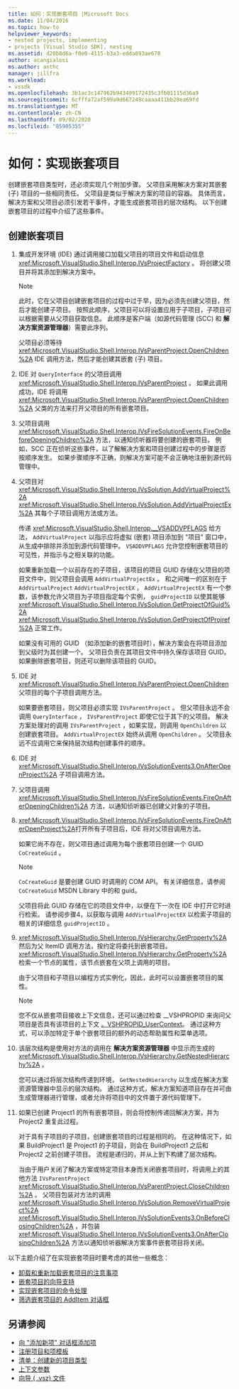 ```yaml
---
title: 如何：实现嵌套项目 |Microsoft Docs
ms.date: 11/04/2016
ms.topic: how-to
helpviewer_keywords:
- nested projects, implementing
- projects [Visual Studio SDK], nesting
ms.assetid: d20b8d6a-f0e0-4115-b3a3-edda893ae678
author: acangialosi
ms.author: anthc
manager: jillfra
ms.workload:
- vssdk
ms.openlocfilehash: 3b1ac3c147962b943499172435c3f601115d36a9
ms.sourcegitcommit: 6cfffa72af599a9d667249caaaa411bb28ea69fd
ms.translationtype: MT
ms.contentlocale: zh-CN
ms.lasthandoff: 09/02/2020
ms.locfileid: "85905355"
---
```

# <a name="how-to-implement-nested-projects"></a>如何：实现嵌套项目

创建嵌套项目类型时，还必须实现几个附加步骤。 父项目采用解决方案对其嵌套 (子) 项目的一些相同责任。 父项目是类似于解决方案的项目的容器。 具体而言，解决方案和父项目必须引发若干事件，才能生成嵌套项目的层次结构。 以下创建嵌套项目的过程中介绍了这些事件。

## <a name="create-nested-projects"></a>创建嵌套项目

1. 集成开发环境 (IDE) 通过调用接口加载父项目的项目文件和启动信息 <xref:Microsoft.VisualStudio.Shell.Interop.IVsProjectFactory> 。 将创建父项目并将其添加到解决方案中。

    > [!NOTE]
    > 此时，它在父项目创建嵌套项目的过程中过于早，因为必须先创建父项目，然后才能创建子项目。 按照此顺序，父项目可以将设置应用于子项目，子项目可以根据需要从父项目获取信息。 此顺序是客户端（如源代码管理 (SCC) 和 **解决方案资源管理器**）需要此序列。

     父项目必须等待 <xref:Microsoft.VisualStudio.Shell.Interop.IVsParentProject.OpenChildren%2A> IDE 调用方法，然后才能创建其嵌套 (子) 项目。

2. IDE 对 `QueryInterface` 的父项目调用 <xref:Microsoft.VisualStudio.Shell.Interop.IVsParentProject> 。 如果此调用成功，IDE 将调用 <xref:Microsoft.VisualStudio.Shell.Interop.IVsParentProject.OpenChildren%2A> 父类的方法来打开父项目的所有嵌套项目。

3. 父项目调用 <xref:Microsoft.VisualStudio.Shell.Interop.IVsFireSolutionEvents.FireOnBeforeOpeningChildren%2A> 方法，以通知侦听器将要创建的嵌套项目。 例如，SCC 正在侦听这些事件，以了解解决方案和项目创建过程中的步骤是否按顺序发生。 如果步骤顺序不正确，则解决方案可能不会正确地注册到源代码管理中。

4. 父项目对 <xref:Microsoft.VisualStudio.Shell.Interop.IVsSolution.AddVirtualProject%2A> <xref:Microsoft.VisualStudio.Shell.Interop.IVsSolution.AddVirtualProjectEx%2A> 其每个子项目调用方法或方法。

     传递 <xref:Microsoft.VisualStudio.Shell.Interop.__VSADDVPFLAGS> 给方法， `AddVirtualProject` 以指示应将虚拟 (嵌套) 项目添加到 "项目" 窗口中，从生成中排除并添加到源代码管理中。 `VSADDVPFLAGS` 允许您控制嵌套项目的可见性，并指示与之相关联的功能。

     如果重新加载一个以前存在的子项目，该项目的项目 GUID 存储在父项目的项目文件中，则父项目会调用 `AddVirtualProjectEx` 。 和之间唯一的区别在于 `AddVirtualProject` `AddVirtualProjectEX` ， `AddVirtualProjectEX` 有一个参数，该参数允许父项目为子项目指定每个实例， `guidProjectID` 以使其能够 <xref:Microsoft.VisualStudio.Shell.Interop.IVsSolution.GetProjectOfGuid%2A> <xref:Microsoft.VisualStudio.Shell.Interop.IVsSolution.GetProjectOfProjref%2A> 正常工作。

     如果没有可用的 GUID （如添加新的嵌套项目时），解决方案会在将项目添加到父级时为其创建一个。 父项目负责在其项目文件中持久保存该项目 GUID。 如果删除嵌套项目，则还可以删除该项目的 GUID。

5. IDE 对 <xref:Microsoft.VisualStudio.Shell.Interop.IVsParentProject.OpenChildren> 父项目的每个子项目调用方法。

     如果要嵌套项目，则父项目必须实现 `IVsParentProject` 。 但父项目永远不会调用 `QueryInterface` ， `IVsParentProject` 即使它位于其下的父项目。 解决方案处理对的调用 `IVsParentProject` ，如果实现，则调用 `OpenChildren` 以创建嵌套项目。 `AddVirtualProjectEX` 始终从调用 `OpenChildren` 。 父项目永远不应调用它来保持层次结构创建事件的顺序。

6. IDE 对 <xref:Microsoft.VisualStudio.Shell.Interop.IVsSolutionEvents3.OnAfterOpenProject%2A> 子项目调用方法。

7. 父项目调用 <xref:Microsoft.VisualStudio.Shell.Interop.IVsFireSolutionEvents.FireOnAfterOpeningChildren%2A> 方法，以通知侦听器已创建父对象的子项目。

8. <xref:Microsoft.VisualStudio.Shell.Interop.IVsFireSolutionEvents.FireOnAfterOpenProject%2A>打开所有子项目后，IDE 将对父项目调用方法。

     如果它尚不存在，则父项目通过调用为每个嵌套项目创建一个 GUID `CoCreateGuid` 。

    > [!NOTE]
    > `CoCreateGuid` 是要创建 GUID 时调用的 COM API。 有关详细信息，请参阅 `CoCreateGuid` MSDN Library 中的和 guid。

     父项目将此 GUID 存储在它的项目文件中，以便在下一次在 IDE 中打开它时进行检索。 请参阅步骤4，以获取与调用 `AddVirtualProjectEX` 以检索子项目的相关的详细信息 `guidProjectID` 。

9. <xref:Microsoft.VisualStudio.Shell.Interop.IVsHierarchy.GetProperty%2A>然后为父 ItemID 调用方法，按约定将委托到嵌套项目。 <xref:Microsoft.VisualStudio.Shell.Interop.IVsHierarchy.GetProperty%2A>检索一个节点的属性，该节点嵌套在父项上调用的项目。

     由于父项目和子项目以编程方式实例化，因此，此时可以设置嵌套项目的属性。

    > [!NOTE]
    > 您不仅从嵌套项目接收上下文信息，还可以通过检查 __VSHPROPID 来询问父项目是否具有该项目的上下文 [。VSHPROPID_UserContext](<xref:Microsoft.VisualStudio.Shell.Interop.__VSHPROPID.VSHPROPID_UserContext>)。 通过这种方式，可以添加特定于单个嵌套项目的额外的动态帮助属性和菜单选项。

10. 该层次结构是使用对方法的调用在 **解决方案资源管理器** 中显示而生成的 <xref:Microsoft.VisualStudio.Shell.Interop.IVsHierarchy.GetNestedHierarchy%2A> 。

     您可以通过将层次结构传递到环境， `GetNestedHierarchy` 以生成在解决方案资源管理器中显示的层次结构。 通过这种方式，解决方案知道项目存在并可由生成管理器进行管理，或者允许将项目中的文件置于源代码管理下。

11. 如果已创建 Project1 的所有嵌套项目，则会将控制传递回解决方案，并为 Project2 重复此过程。

     对于具有子项目的子项目，创建嵌套项目的过程是相同的。 在这种情况下，如果 BuildProject1 是 Project1 的子项目，则会在 BuildProject1 之后和 Project2 之前创建子项目。 流程是递归的，并从上到下构建了层次结构。

     当由于用户关闭了解决方案或特定项目本身而关闭嵌套项目时，将调用上的其他方法 `IVsParentProject` <xref:Microsoft.VisualStudio.Shell.Interop.IVsParentProject.CloseChildren%2A> 。 父项目包装对方法的调用 <xref:Microsoft.VisualStudio.Shell.Interop.IVsSolution.RemoveVirtualProject%2A> <xref:Microsoft.VisualStudio.Shell.Interop.IVsSolutionEvents3.OnBeforeClosingChildren%2A> ，并包装 <xref:Microsoft.VisualStudio.Shell.Interop.IVsSolutionEvents3.OnAfterClosingChildren%2A> 方法以通知侦听器解决方案事件嵌套项目将关闭。

以下主题介绍了在实现嵌套项目时要考虑的其他一些概念：

- [卸载和重新加载嵌套项目的注意事项](../../extensibility/internals/considerations-for-unloading-and-reloading-nested-projects.md)
- [嵌套项目的向导支持](../../extensibility/internals/wizard-support-for-nested-projects.md)
- [实现嵌套项目的命令处理](../../extensibility/internals/implementing-command-handling-for-nested-projects.md)
- [筛选嵌套项目的 AddItem 对话框](../../extensibility/internals/filtering-the-additem-dialog-box-for-nested-projects.md)

## <a name="see-also"></a>另请参阅

- [向 "添加新项" 对话框添加项](../../extensibility/internals/adding-items-to-the-add-new-item-dialog-boxes.md)
- [注册项目和项模板](../../extensibility/internals/registering-project-and-item-templates.md)
- [清单：创建新的项目类型](../../extensibility/internals/checklist-creating-new-project-types.md)
- [上下文参数](../../extensibility/internals/context-parameters.md)
- [向导 ( .vsz) 文件](../../extensibility/internals/wizard-dot-vsz-file.md)

